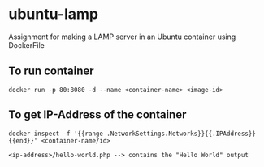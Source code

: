 # ubuntu-lamp
Assignment for making a LAMP server in an Ubuntu container using DockerFile
## To run container
```
docker run -p 80:8080 -d --name <container-name> <image-id>
```
## To get IP-Address of the container
```
docker inspect -f '{{range .NetworkSettings.Networks}}{{.IPAddress}}{{end}}' <container-name/id>
```
```
<ip-address>/hello-world.php --> contains the "Hello World" output
```
